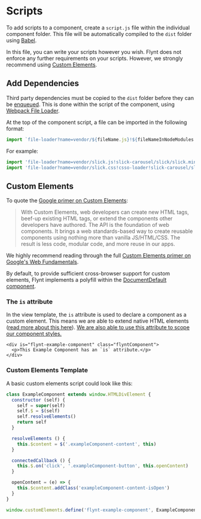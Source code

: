 # Scripts

To add scripts to a component, create a `script.js` file within the individual component folder. This file will be automatically compiled to the `dist` folder using [Babel](https://babeljs.io/).

In this file, you can write your scripts however you wish. Flynt does not enforce any further requirements on your scripts. However, we strongly recommend using [Custom Elements](https://github.com/webcomponents/custom-elements).

## Add Dependencies

Third party dependencies must be copied to the `dist` folder before they can be [enqueued](functions.md#enqueueing-assets-and-dependencies). This is done within the script of the component, using [Webpack File Loader](https://github.com/webpack-contrib/file-loader).

At the top of the component script, a file can be imported in the following format:

```js
import `file-loader?name=vendor/${fileName.js}!${fileNameInNodeModules.js}'`
```

For example:

```js
import 'file-loader?name=vendor/slick.js!slick-carousel/slick/slick.min'
import 'file-loader?name=vendor/slick.css!csso-loader!slick-carousel/slick/slick.css'
```

## Custom Elements

To quote the [Google primer on Custom Elements](https://developers.google.com/web/fundamentals/getting-started/primers/customelements):

> With Custom Elements, web developers can create new HTML tags, beef-up existing HTML tags, or extend the components other developers have authored. The API is the foundation of web components. It brings a web standards-based way to create reusable components using nothing more than vanilla JS/HTML/CSS. The result is less code, modular code, and more reuse in our apps.

We highly recommend reading through the full [Custom Elements primer on Google's Web Fundamentals](https://developers.google.com/web/fundamentals/getting-started/primers/customelements).

By default, to provide sufficient cross-browser support for custom elements, Flynt implements a polyfill within the [DocumentDefault component](/add-link).

### The `is` attribute

In the view template, the `is` attribute is used to declare a component as a custom element. This means we are able to extend native HTML elements ([read more about this here](https://developers.google.com/web/fundamentals/getting-started/primers/customelements#extendhtml)). [We are also able to use this attribute to scope our component styles.](styles.md#scope)

```twig
<div is="flynt-example-component" class="flyntComponent">
  <p>This Example Component has an `is` attribute.</p>
</div>
```

### Custom Elements Template

A basic custom elements script could look like this:

```js
class ExampleComponent extends window.HTMLDivElement {
  constructor (self) {
    self = super(self)
    self.$ = $(self)
    self.resolveElements()
    return self
  }

  resolveElements () {
    this.$content = $('.exampleComponent-content', this)
  }

  connectedCallback () {
    this.$.on('click', '.exampleComponent-button', this.openContent)
  }

  openContent = (e) => {
    this.$content.addClass('exampleComponent-content-isOpen')
  }
}

window.customElements.define('flynt-example-component', ExampleComponent, {extends: 'div'})
```
